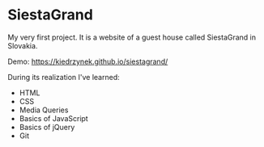 # SiestaGrand

My very first project.
It is a website of a guest house called SiestaGrand in Slovakia.

Demo: https://kiedrzynek.github.io/siestagrand/

During its realization I've learned:
* HTML
* CSS
* Media Queries
* Basics of JavaScript
* Basics of jQuery
* Git
